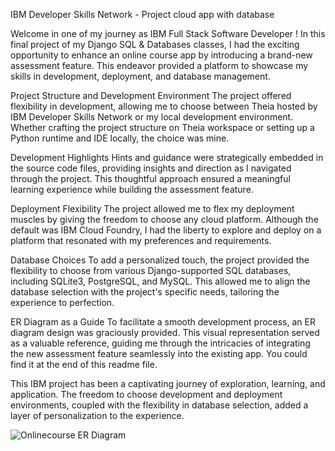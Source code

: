 IBM Developer Skills Network - Project cloud app with database

Welcome in one of my journey as IBM Full Stack Software Developer ! In this final project of my Django SQL & Databases classes, I had the exciting opportunity to enhance an online course app by introducing a brand-new assessment feature. This endeavor provided a platform to showcase my skills in development, deployment, and database management.

Project Structure and Development Environment
The project offered flexibility in development, allowing me to choose between Theia hosted by IBM Developer Skills Network or my local development environment. Whether crafting the project structure on Theia workspace or setting up a Python runtime and IDE locally, the choice was mine.

Development Highlights
Hints and guidance were strategically embedded in the source code files, providing insights and direction as I navigated through the project. This thoughtful approach ensured a meaningful learning experience while building the assessment feature.

Deployment Flexibility
The project allowed me to flex my deployment muscles by giving the freedom to choose any cloud platform. Although the default was IBM Cloud Foundry, I had the liberty to explore and deploy on a platform that resonated with my preferences and requirements.

Database Choices
To add a personalized touch, the project provided the flexibility to choose from various Django-supported SQL databases, including SQLite3, PostgreSQL, and MySQL. This allowed me to align the database selection with the project's specific needs, tailoring the experience to perfection.

ER Diagram as a Guide
To facilitate a smooth development process, an ER diagram design was graciously provided. This visual representation served as a valuable reference, guiding me through the intricacies of integrating the new assessment feature seamlessly into the existing app. You could find it at the end of this readme file.

This IBM project has been a captivating journey of exploration, learning, and application. The freedom to choose development and deployment environments, coupled with the flexibility in database selection, added a layer of personalization to the experience.

![Onlinecourse ER Diagram](https://github.com/ibm-developer-skills-network/final-cloud-app-with-database/blob/master/static/media/course_images/onlinecourse_app_er.png)
